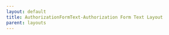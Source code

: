 ```yaml
---
layout: default
title: AuthorizationFormText-Authorization Form Text Layout
parent: layouts
---
```


``````
